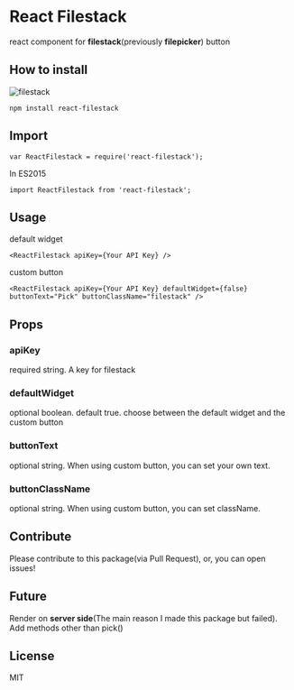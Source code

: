 # React Filestack
react component for **filestack**(previously **filepicker**) button

## How to install
![filestack](https://cloud.githubusercontent.com/assets/10962668/16107045/8d957838-33d4-11e6-91bb-bccc700af2de.png)
```
npm install react-filestack
```
## Import
```
var ReactFilestack = require('react-filestack');
```
In ES2015
```
import ReactFilestack from 'react-filestack';
```
## Usage
default widget
```
<ReactFilestack apiKey={Your API Key} />
```
custom button
```
<ReactFilestack apiKey={Your API Key} defaultWidget={false} buttonText="Pick" buttonClassName="filestack" />
```
## Props
### apiKey
required string. A key for filestack
### defaultWidget
optional boolean. default true. choose between the default widget and the custom button
### buttonText
optional string. When using custom button, you can set your own text.
### buttonClassName
optional string. When using custom button, you can set className.

## Contribute
Please contribute to this package(via Pull Request), or, you can open issues! 
## Future
Render on **server side**(The main reason I made this package but failed).
Add methods other than pick()
## License
MIT